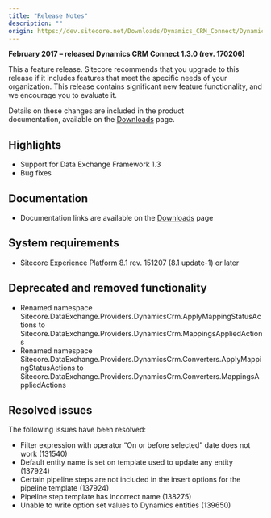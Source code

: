 ```yaml
---
title: "Release Notes"
description: ""
origin: https://dev.sitecore.net/Downloads/Dynamics_CRM_Connect/Dynamics_CRM_Connect_1/Dynamics_CRM_Connect_1_3/Release_Notes
---
```


**February 2017 – released Dynamics CRM Connect 1.3.0 (rev. 170206)**

This a feature release. Sitecore recommends that you upgrade to this release if it includes features that meet the specific needs of your organization. This release contains significant new feature functionality, and we encourage you to evaluate it.

Details on these changes are included in the product documentation, available on the [Downloads](/downloads/Dynamics_CRM_Connect/Dynamics_CRM_Connect_1/Dynamics_CRM_Connect_1_3) page.

## Highlights

-   Support for Data Exchange Framework 1.3
-   Bug fixes

## Documentation

-   Documentation links are available on the [Downloads](/downloads/Dynamics_CRM_Connect/Dynamics_CRM_Connect_1/Dynamics_CRM_Connect_1_3) page

## System requirements

-   Sitecore Experience Platform 8.1 rev. 151207 (8.1 update-1) or later

## Deprecated and removed functionality

-   Renamed namespace Sitecore.DataExchange.Providers.DynamicsCrm.ApplyMappingStatusActions to Sitecore.DataExchange.Providers.DynamicsCrm.MappingsAppliedActions
-   Renamed namespace Sitecore.DataExchange.Providers.DynamicsCrm.Converters.ApplyMappingStatusActions to Sitecore.DataExchange.Providers.DynamicsCrm.Converters.MappingsAppliedActions

## Resolved issues

The following issues have been resolved:

-   Filter expression with operator “On or before selected” date does not work (131540)
-   Default entity name is set on template used to update any entity (137924)
-   Certain pipeline steps are not included in the insert options for the pipeline template (137924)
-   Pipeline step template has incorrect name (138275)
-   Unable to write option set values to Dynamics entities (139650)